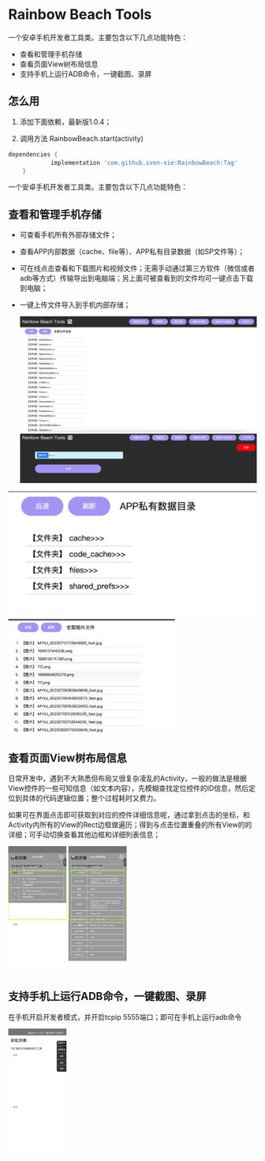 # Rainbow Beach Tools



一个安卓手机开发者工具类。主要包含以下几点功能特色：

- 查看和管理手机存储
- 查看页面View树布局信息
- 支持手机上运行ADB命令，一键截图、录屏



## 怎么用

1. 添加下面依赖，最新版1.0.4；

2. 调用方法 RainbowBeach.start(activity)

   

```groovy
dependencies {
	        implementation 'com.github.sven-xie:RainbowBeach:Tag'
	}
```

一个安卓手机开发者工具类。主要包含以下几点功能特色：



## 查看和管理手机存储

- 可查看手机所有外部存储文件；

- 查看APP内部数据（cache、file等）、APP私有目录数据（如SP文件等）；

- 可在线点击查看和下载图片和视频文件；无需手动通过第三方软件（微信或者adb等方式）传输导出到电脑端；另上面可被查看到的文件均可一键点击下载到电脑；

- 一键上传文件导入到手机内部存储；

  <img src="assets/file_system_total_intro.png" alt="企业微信20230715-165414@2x" style="zoom:50%;" />

  <img src="assets/upload_file.png" alt="企业微信20230715-165620@2x" style="zoom:50%;" />

<img src="assets/check_app_private.png" alt="企业微信20230715-165524@2x" style="zoom: 50%;" />

<img src="assets/check_images.png" alt="企业微信20230715-165547@2x" style="zoom: 33%;" />



## 查看页面View树布局信息

日常开发中，遇到不大熟悉但布局又很复杂凌乱的Activity，一般的做法是根据View控件的一些可知信息（如文本内容），先模糊查找定位控件的ID信息，然后定位到具体的代码逻辑位置；整个过程耗时又费力。

如果可在界面点击即可获取到对应的控件详细信息呢，通过拿到点击的坐标，和Activity内所有的View的Rect边框做遍历；得到与点击位置重叠的所有View的的详细；可手动切换查看其他边框和详细列表信息；

<img src="assets/check_view_infos.png" alt="screenshot1689411440822" style="zoom: 25%;" />

<img src="assets/check_view_info_detail.png" alt="screenshot1689411453689" style="zoom: 25%;" />



## 支持手机上运行ADB命令，一键截图、录屏

在手机开启开发者模式，并开启tcpip 5555端口；即可在手机上运行adb命令



<img src="assets/other_function.png" alt="screenshot1689411490584" style="zoom:25%;" />
